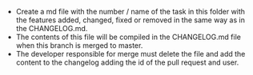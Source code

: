 - Create a md file with the number / name of the task in this folder with the features added, changed, fixed or removed in the same way as in the CHANGELOG.md.
- The contents of this file will be compiled in the CHANGELOG.md file when this branch is merged to master.
- The developer responsible for merge must delete the file and add the content to the changelog adding the id of the pull request and user.
